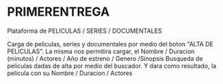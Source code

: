 # PRIMERENTREGA

Plataforma de PELICULAS / SERIES / DOCUMENTALES

Carga de peliculas, series y documentales por medio del boton "ALTA DE PELICULAS". La misma nos permitira cargar, el Nombre / Duracion (minutos) / Actores / Año de estreno / Genero /Sinopsis Busqueda de peliculas dadas de alta por medio del buscador. Y dara como resultado, la pelicula con su Nombre / Duracion / Actores
